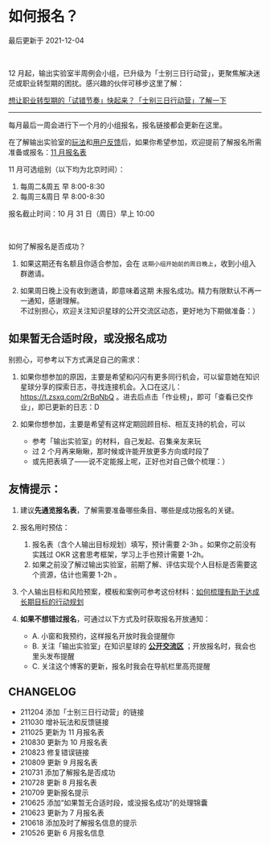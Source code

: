 # 如何报名？
最后更新于 2021-12-04

<br>

12 月起，输出实验室半周例会小组，已升级为「士别三日行动营」，更聚焦解决迷茫或职业转型期的困扰。感兴趣的伙伴可移步这里了解：

[想让职业转型期的「试错节奏」快起来？「士别三日行动营」了解一下](f_output/f_test_1st)

---

每月最后一周会进行下一个月的小组报名，报名链接都会更新在这里。

在了解输出实验室的[玩法](f_output/)和[用户反馈](f_output/feedback.md)后，如果你希望参加，欢迎提前了解报名所需准备或报名：[11 月报名表](http://ishanshan.mikecrm.com/ks5M0BQ)

11 月可选组别（以下均为北京时间）：
1. 每周二&周五 早 8:00-8:30
2. 每周三&周日 早 8:00-8:30

报名截止时间：10 月 31 日（周日）早上 10:00

<br>

如何了解报名是否成功？
1. 如果这期还有名额且你适合参加，会在 `这期小组开始前的周日晚上`，收到小组入群邀请。

2.  如果周日晚上没有收到邀请，即意味着这期 未报名成功。精力有限默认不再一一通知，感谢理解。<br>
不过别担心，欢迎关注知识星球的公开交流区动态，更好地为下期做准备：）


## 如果暂无合适时段，或没报名成功

别担心，可参考以下方式满足自己的需求：

1. 如果你想参加的原因，主要是希望和闪闪有更多同行机会，可以留意她在知识星球分享的探索日志，寻找连接机会。入口在这儿：https://t.zsxq.com/2rBqNbQ 。进去后点击「作业榜」，即可「查看已交作业」，即已更新的日志：D

2. 如果你想参加，主要是希望有这样定期回顾目标、相互支持的机会，可以
    - 参考「输出实验室」的材料，自己发起、召集亲友来玩
    - 过 2 个月再来瞅瞅，那时候或许能开放更多方向或时段了
    - 或先把表填了——说不定能报上呢，正好也对自己做个梳理：）

## 友情提示：




1. 建议**先通览报名表**，了解需要准备哪些条目、哪些是成功报名的关键。
2. 报名用时预估：
    1. 报名表（含个人输出目标规划）填写，预计需要 2-3h 。如果你之前没有实践过 OKR 这套思考框架，学习上手也预计需要 1-2h。
    2. 如果之前没了解过输出实验室，前期了解、评估实现个人目标是否需要这个资源，估计也需要 1-2h 。
3. 个人输出目标和风险预案，模板和案例可参考这份材料：[如何梳理有助于达成长期目标的行动规划](cmty/tips_MBO_fromend.md)

4. **如果不想错过报名**，可通过以下方式及时获取报名开放通知：<br>
    - A. 小窗和我预约，这样报名开放时我会提醒你 <br>
    - B. 关注「输出实验室」在知识星球的 **[公开交流区](https://t.zsxq.com/2jaMjyr)** ；开放报名时，我会也里头发布提醒 <br>
    - C. 关注这个博客的更新，报名时我会在导航栏里高亮提醒

## CHANGELOG

- 211204 添加「士别三日行动营」的链接
- 211030 增补玩法和反馈链接
- 211025 更新为 11 月报名表
- 210830 更新为 10 月报名表
- 210823 修复错误链接
- 210809 更新 9 月报名表
- 210731 添加了解报名是否成功
- 210728 更新 8 月报名表
- 210709 更新报名提示
- 210625 添加“如果暂无合适时段，或没报名成功”的处理锦囊
- 210623 更新为 7 月报名表
- 210618 添加及时了解报名信息的提示
- 210526 更新 6 月报名信息
